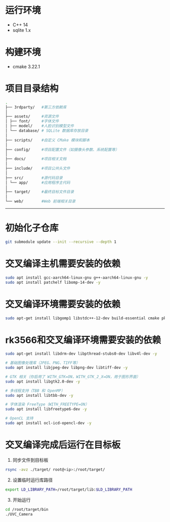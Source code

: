# 运行环境
- C++ 14
- sqlite 1.x

# 构建环境
- cmake 3.22.1

# 项目目录结构

```bash
.
├── 3rdparty/   #第三方依赖库
│
├── assets/     #资源文件
│ ├── font/     #字体文件
│ ├── model/    #人脸识别模型文件
│ └── database/ # SQLite 数据库存放目录
│
├── scripts/    #自定义 CMake 模块和脚本
│
├── config/     #项目配置文件（如摄像头参数、系统配置等）
│
├── docs/       #项目相关文档
│
├── include/    #项目公共头文件
│
├── src/        #源代码目录
│ └── app/      #应用程序主代码
│
├── target/     #最终目标文件目录
│
└── web/        #Web 前端相关目录
```

---

# 初始化子仓库
```bash
git submodule update --init --recursive --depth 1
```

# 交叉编译主机需要安装的依赖
```bash
sudo apt install gcc-aarch64-linux-gnu g++-aarch64-linux-gnu -y
sudo apt install patchelf libomp-14-dev -y
```

# 交叉编译环境需要安装的依赖

```bash
sudo apt-get install libgomp1 libstdc++-12-dev build-essential cmake pkg-config -y
```

# rk3566和交叉编译环境需要安装的依赖
```bash
sudo apt-get install libdrm-dev libpthread-stubs0-dev libv4l-dev -y

# 基础图像处理库（JPEG、PNG、TIFF等）
sudo apt install libjpeg-dev libpng-dev libtiff-dev -y

# GTK 相关（你启用了 WITH_GTK=ON，WITH_GTK_2_X=ON，用于图形界面）
sudo apt install libgtk2.0-dev -y

# 多线程支持（TBB 和 OpenMP）
sudo apt install libtbb-dev -y

# 字体渲染 FreeType（WITH_FREETYPE=ON）
sudo apt install libfreetype6-dev -y

# OpenCL 支持
sudo apt install ocl-icd-opencl-dev -y
```

# 交叉编译完成后运行在目标板

1. 同步文件到目标板
```bash
rsync -avz ./target/ root@<ip>:/root/target/
```

2. 设置临时运行库路径
```bash
export LD_LIBRARY_PATH=/root/target/lib:$LD_LIBRARY_PATH
```

3. 开始运行
```bash
cd /root/target/bin
./UVC_Camera
```
